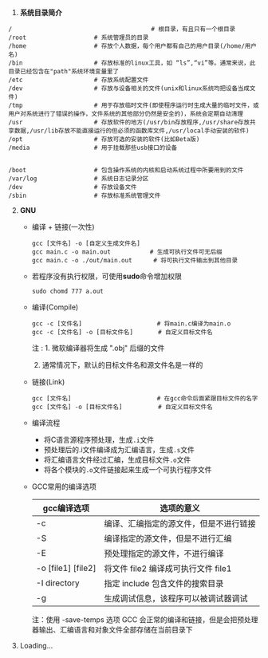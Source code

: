 1. **系统目录简介**

```
/                                       # 根目录，有且只有一个根目录
/root					# 系统管理员的目录
/home					# 存放个人数据，每个用户都有自己的用户目录(/home/用户名)
/bin					# 存放标准的linux工具，如 “ls”,“vi”等。通常来说，此目录已经包含在"path"系统环境变量里了
/etc					# 存放系统配置文件
/dev					# 存放与设备相关的文件(unix和linux系统均把设备当成文件)
/tmp					# 用于存放临时文件(即使程序运行时生成大量的临时文件，或用户对系统进行了错误的操作，文件系统的其他部分仍然是安全的)，系统会定期自动清理
/usr					# 存放软件的地方(/usr/bin存放程序,/usr/share存放共享数据,/usr/lib存放不能直接运行的但必须的函数库文件,/usr/local手动安装的软件)
/opt					# 存放可选的安装的软件(比如Beta版)
/media					# 用于挂载那些usb接口的设备


/boot					# 包含操作系统的内核和启动系统过程中所要用到的文件
/var/log				# 系统日志记录分区
/dev					# 存放设备文件
/sbin					# 存放标准系统管理文件
```

2. **GNU**

   - 编译 + 链接(一次性)

     ```shell
     gcc [文件名] -o [自定义生成文件名]
     gcc main.c -o main.out		      # 生成可执行文件可无后缀
     gcc main.c -o ./out/main.out      # 将可执行文件输出到其他目录
     ```

   - 若程序没有执行权限，可使用**sudo**命令增加权限

     ```shell
     sudo chomd 777 a.out
     ```

   - 编译(Compile)

     ```shell
     gcc -c [文件名]                     # 将main.c编译为main.o
     gcc -c [文件名] -o [目标文件名]       # 自定义目标文件名
     ```

     注 : 1. 微软编译器将生成 ".obj" 后缀的文件

     ​	   2. 通常情况下，默认的目标文件名和源文件名是一样的

   - 链接(Link)

     ```shell
     gcc [文件名]                        # 在gcc命令后面紧跟目标文件的名字
     gcc [文件名] -o [目标文件名]          # 自定义目标文件名
     ```

   - 编译流程

     + 将C语言源程序预处理，生成`.i`文件
     + 预处理后的.i文件编译成为汇编语言，生成`.s`文件
     + 将汇编语言文件经过汇编，生成目标文件`.o`文件
     + 将各个模块的`.o`文件链接起来生成一个可执行程序文件
     
   - GCC常用的编译选项

     | gcc编译选项        | 选项的意义                             |
     | ------------------ | -------------------------------------- |
     | -c                 | 编译、汇编指定的源文件，但是不进行链接 |
     | -S                 | 编译指定的源文件，但是不进行汇编       |
     | -E                 | 预处理指定的源文件，不进行编译         |
     | -o [file1] [file2] | 将文件 file2 编译成可执行文件 file1    |
     | -I directory       | 指定 include 包含文件的搜索目录        |
     | -g                 | 生成调试信息，该程序可以被调试器调试   |

     注：使用 -save-temps 选项 GCC  会正常的编译和链接，但是会把预处理器输出、汇编语言和对象文件全部存储在当前目录下

3. Loading...